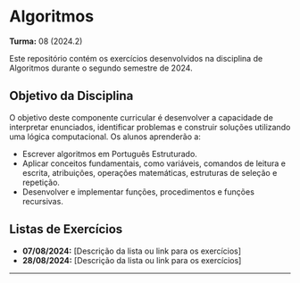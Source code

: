 # Algoritmos

**Turma:** 08 (2024.2)

Este repositório contém os exercícios desenvolvidos na disciplina de Algoritmos durante o segundo semestre de 2024.

## Objetivo da Disciplina

O objetivo deste componente curricular é desenvolver a capacidade de interpretar enunciados, identificar problemas e construir soluções utilizando uma lógica computacional. Os alunos aprenderão a:

- Escrever algoritmos em Português Estruturado.
- Aplicar conceitos fundamentais, como variáveis, comandos de leitura e escrita, atribuições, operações matemáticas, estruturas de seleção e repetição.
- Desenvolver e implementar funções, procedimentos e funções recursivas.

## Listas de Exercícios

- **07/08/2024:** [Descrição da lista ou link para os exercícios]
- **28/08/2024:** [Descrição da lista ou link para os exercícios]

___
